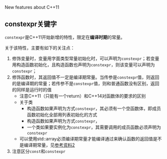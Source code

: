 New features about C++11

## constexpr关键字
`constexpr`是C++11开始新增的特性，限定在**编译时期**的常量。

关于该特性，主要有如下的关注点：
1. 修饰变量时，变量用字面类型常量初始化时，可以声明为`constexpr`；若变量用构造函数初始化，且构造函数也声明为`constexpr`，则该变量可以声明为`constexpr`；
2. 修饰函数时，其返回值不一定是编译期常量。当传参是`constexpr`值，则返回的是编译期的常量；若传参不是`constexpr`值，则和普通函数没有区别，返回的同样是运行时的值
    * 注意C++11（只能有一个return）和C++14对函数体的要求的区别
    * 关于类
        * 构造函数如果声明为方式`constexpr`，其必须有一个空函数体，即成员函数初始化全部用列表初始化的方式
        * 构造函数如果声明为方式`constexpr`，
        * 一个类如果要实例化为`constexpr`，其需要调用的成员函数必须声明为`constexpr`
    * 可以使用std::array必须编译期常量才能编译通过来确认函数的返回值是不是编译期常量，见[参考资料2](https://www.zhihu.com/question/35614219)
3. 注意区分`const`和`constexpr`
